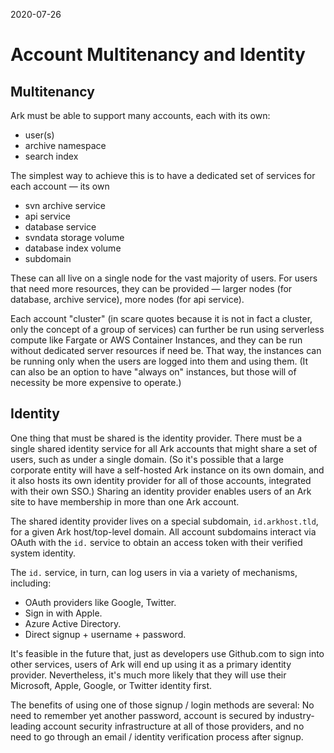 2020-07-26

# Account Multitenancy and Identity 

## Multitenancy

Ark must be able to support many accounts, each with its own:

* user(s)
* archive namespace
* search index

The simplest way to achieve this is to have a dedicated set of services for each account — its own

* svn archive service
* api service
* database service
* svndata storage volume
* database index volume
* subdomain

These can all live on a single node for the vast majority of users. For users that need more resources, they can be provided — larger nodes (for database, archive service), more nodes (for api service).

Each account "cluster" (in scare quotes because it is not in fact a cluster, only the concept of a group of services) can further be run using serverless compute like Fargate or AWS Container Instances, and they can be run without dedicated server resources if need be. That way, the instances can be running only when the users are logged into them and using them. (It can also be an option to have "always on" instances, but those will of necessity be more expensive to operate.)

## Identity

One thing that must be shared is the identity provider. There must be a single shared identity service for all Ark accounts that might share a set of users, such as under a single domain. (So it's possible that a large corporate entity will have a self-hosted Ark instance on its own domain, and it also hosts its own identity provider for all of those accounts, integrated with their own SSO.) Sharing an identity provider enables users of an Ark site to have membership in more than one Ark account. 

The shared identity provider lives on a special subdomain, `id.arkhost.tld`, for a given Ark host/top-level domain. All account subdomains interact via OAuth with the `id.` service to obtain an access token with their verified system identity. 

The `id.` service, in turn, can log users in via a variety of mechanisms, including:

* OAuth providers like Google, Twitter.
* Sign in with Apple.
* Azure Active Directory.
* Direct signup + username + password. 

It's feasible in the future that, just as developers use Github.com to sign into other services, users of Ark will end up using it as a primary identity provider. Nevertheless, it's much more likely that they will use their Microsoft, Apple, Google, or Twitter identity first.

The benefits of using one of those signup / login methods are several: No need to remember yet another password, account is secured by industry-leading account security infrastructure at all of those providers, and no need to go through an email / identity verification process after signup.